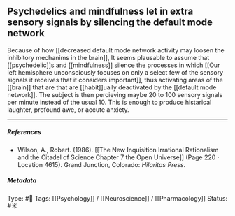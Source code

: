 ## Psychedelics and mindfulness let in extra sensory signals by silencing the default mode network  # 

Because of how [[decreased default mode network activity may loosen the inhibitory mechanims in the brain]], It seems plausable to assume that [[psychedelic]]s and [[mindfulness]] silence the processes in which [[Our left hemisphere unconsciously focuses on only a select few of the sensory signals it receives that it considers important]], thus activating areas of the [[brain]] that are that are [[habit]]ually deactivated by the [[default mode network]]. The subject is then percieving maybe 20 to 100 sensory signals per minute instead of the usual 10. This is enough to produce histarical laughter, profound awe, or accute anxiety.

___

##### References

- Wilson, A., Robert. (1986). [[The New Inquisition Irrational Rationalism and the Citadel of Science Chapter 7 the Open Universe]] (Page 220 · Location 4615). Grand Junction, Colorado: _Hilaritas Press_.

##### Metadata

Type: #🔴 
Tags: [[Psychology]] / [[Neuroscience]] / [[Pharmacology]] 
Status: #☀️ 